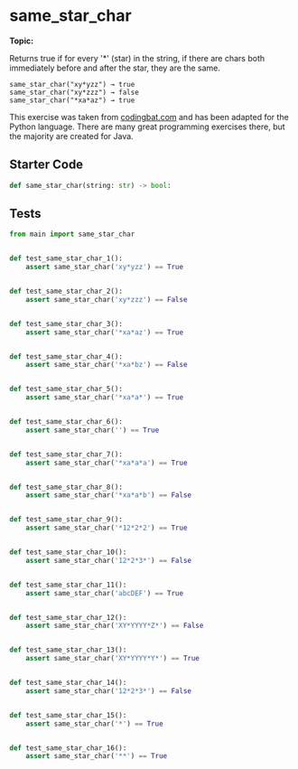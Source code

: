 # same_star_char
**Topic:** 



Returns true if for every '*' (star) in the string, if there are chars both immediately before and after the star, they are the same.

```
same_star_char("xy*yzz") → true
same_star_char("xy*zzz") → false
same_star_char("*xa*az") → true
```

This exercise was taken from [codingbat.com](https://codingbat.com/prob/p194491) and has been adapted for the Python language. There are many great programming exercises there, but the majority are created for Java.

## Starter Code
```python
def same_star_char(string: str) -> bool:
```

## Tests
```python
from main import same_star_char


def test_same_star_char_1():
    assert same_star_char('xy*yzz') == True


def test_same_star_char_2():
    assert same_star_char('xy*zzz') == False


def test_same_star_char_3():
    assert same_star_char('*xa*az') == True


def test_same_star_char_4():
    assert same_star_char('*xa*bz') == False


def test_same_star_char_5():
    assert same_star_char('*xa*a*') == True


def test_same_star_char_6():
    assert same_star_char('') == True


def test_same_star_char_7():
    assert same_star_char('*xa*a*a') == True


def test_same_star_char_8():
    assert same_star_char('*xa*a*b') == False


def test_same_star_char_9():
    assert same_star_char('*12*2*2') == True


def test_same_star_char_10():
    assert same_star_char('12*2*3*') == False


def test_same_star_char_11():
    assert same_star_char('abcDEF') == True


def test_same_star_char_12():
    assert same_star_char('XY*YYYY*Z*') == False


def test_same_star_char_13():
    assert same_star_char('XY*YYYY*Y*') == True


def test_same_star_char_14():
    assert same_star_char('12*2*3*') == False


def test_same_star_char_15():
    assert same_star_char('*') == True


def test_same_star_char_16():
    assert same_star_char('**') == True
```
